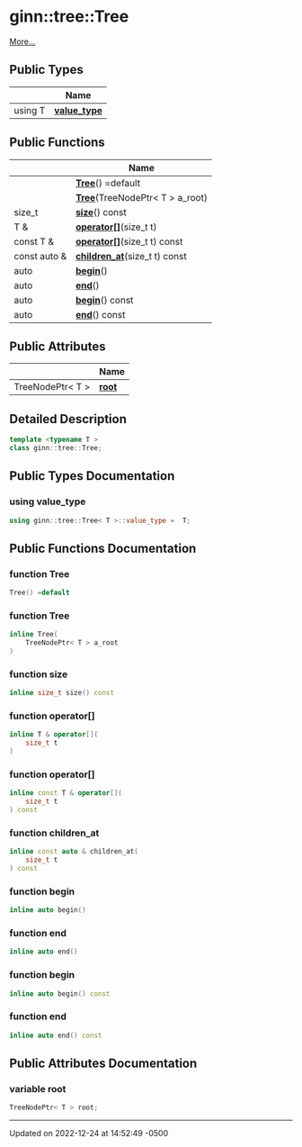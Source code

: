 # ginn::tree::Tree


 [More...](#detailed-description)

## Public Types

|                | Name           |
| -------------- | -------------- |
| using T | **[value_type](api/Classes/classginn_1_1tree_1_1_tree.md#using-value_type)**  |

## Public Functions

|                | Name           |
| -------------- | -------------- |
| | **[Tree](api/Classes/classginn_1_1tree_1_1_tree.md#function-tree)**() =default |
| | **[Tree](api/Classes/classginn_1_1tree_1_1_tree.md#function-tree)**(TreeNodePtr< T > a_root) |
| size_t | **[size](api/Classes/classginn_1_1tree_1_1_tree.md#function-size)**() const |
| T & | **[operator[]](api/Classes/classginn_1_1tree_1_1_tree.md#function-operator[])**(size_t t) |
| const T & | **[operator[]](api/Classes/classginn_1_1tree_1_1_tree.md#function-operator[])**(size_t t) const |
| const auto & | **[children_at](api/Classes/classginn_1_1tree_1_1_tree.md#function-children_at)**(size_t t) const |
| auto | **[begin](api/Classes/classginn_1_1tree_1_1_tree.md#function-begin)**() |
| auto | **[end](api/Classes/classginn_1_1tree_1_1_tree.md#function-end)**() |
| auto | **[begin](api/Classes/classginn_1_1tree_1_1_tree.md#function-begin)**() const |
| auto | **[end](api/Classes/classginn_1_1tree_1_1_tree.md#function-end)**() const |

## Public Attributes

|                | Name           |
| -------------- | -------------- |
| TreeNodePtr< T > | **[root](api/Classes/classginn_1_1tree_1_1_tree.md#variable-root)**  |

## Detailed Description

```cpp
template <typename T >
class ginn::tree::Tree;
```

## Public Types Documentation

### using value_type

```cpp
using ginn::tree::Tree< T >::value_type =  T;
```


## Public Functions Documentation

### function Tree

```cpp
Tree() =default
```


### function Tree

```cpp
inline Tree(
    TreeNodePtr< T > a_root
)
```


### function size

```cpp
inline size_t size() const
```


### function operator[]

```cpp
inline T & operator[](
    size_t t
)
```


### function operator[]

```cpp
inline const T & operator[](
    size_t t
) const
```


### function children_at

```cpp
inline const auto & children_at(
    size_t t
) const
```


### function begin

```cpp
inline auto begin()
```


### function end

```cpp
inline auto end()
```


### function begin

```cpp
inline auto begin() const
```


### function end

```cpp
inline auto end() const
```


## Public Attributes Documentation

### variable root

```cpp
TreeNodePtr< T > root;
```


-------------------------------

Updated on 2022-12-24 at 14:52:49 -0500